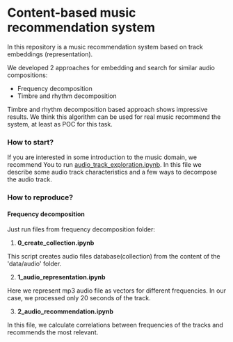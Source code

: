 # Content-based music recommendation system
In this repository is a music recommendation system based on track embeddings (representation).

We developed 2 approaches for embedding and search for similar audio compositions:
- Frequency decomposition
- Timbre and rhythm decomposition

Timbre and rhythm decomposition based approach shows impressive results. We think this algorithm can be used for real music recommend the system, at least as POC for this task.


### How to start?
If you are interested in some introduction to the music domain, we recommend You to run [audio_track_exploration.ipynb](https://github.com/SanGreel/music-recommendation-system/blob/master/audio_track_exploration.ipynb). In this file we describe some audio track characteristics and a few ways to decompose the audio track.


### How to reproduce?
#### Frequency decomposition
Just run files from frequency decomposition folder:
1. **0_create_collection.ipynb**

This script creates audio files database(collection) from the content of the 'data/audio' folder.

2. **1_audio_representation.ipynb**

Here we represent mp3 audio file as vectors for different frequencies. In our case, we processed only 20 seconds of the track.

3. **2_audio_recommendation.ipynb**

In this file, we calculate correlations between frequencies of the tracks and recommends the most relevant.
